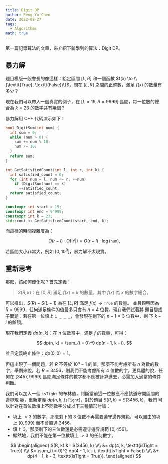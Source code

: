 ```yaml
---
title: Digit DP
author: Peng-Yu Chen
date: 2022-08-27
tags:
  - Algorithms
math: true
---
```


第一篇記錄算法的文章，來介紹下新學到的算法：Digit DP。

## 暴力解

題目模版一般會長的像這樣：給定區間 $[L, R]$ 和一個函數
$f(x) \to \\{\texttt{True}, \texttt{False}\\}$，問在 $[L, R]$ 之間的正整數，滿足
$f(x)$ 的數量有多少？

現在我們可以帶入一個真實的例子，在 $[L = 19, R = 9999]$ 區間，每一位數的總合為
$k = 23$ 的數字共有幾個？

暴力解用 C++ 代碼演示如下：

```cpp
bool DigitSum(int num) {
  int sum = 0;
  while (num > 0) {
    sum += num % 10;
    num /= 10;
  }
  return sum;
}

int GetSatisfiedCount(int l, int r, int k) {
  int satisfied_count = 0;
  for (int num = l; num <= r; ++num)
    if (DigitSum(num) == k)
      ++satisfied_count;
  return satisfied_count;
}

constexpr int start = 19;
constexpr int end = 9'999;
constexpr int k = 23;
std::cout << GetSatisfiedCount(start, end, k);
```

而這樣的時間複雜度為：

$$
O(r - l) \cdot O(|\texttt{f}|) = O(r - l) \cdot \log(\texttt{num}),
$$

若區間大小非常大，例如 $[0, 10^9]$，暴力解不太現實。

## 重新思考

那麼，該如何優化呢？首先定義：

> $S(R, k)$：在 $[0, R]$ 滿足 $f(x) = k$ 的數量，其中 $f(x)$ 為 $x$ 的數字總合。

可以推出，$S(R) - S(L - 1)$ 為在 $[L, R]$ 滿足 $f(x) \to \texttt{True}$ 的數量。
並且觀察因為 $R = 9999$，任何滿足條件的值最多只會有 $n = 4$ 位數。現在我們試著將
題目變成子問題：若在第一位填上 `i _ _ _`，會發現在剩下的 $n - 1 = 3$ 位數中，剩
下 $k - i$ 的餘額。

現在我們定義 $dp(n, k)$：在 $n$ 位數當中，滿足 $f$ 的數量，可得：

$$
dp(n, k) = \sum_{i = 0}^9 dp(n - 1, k - i).
$$

並且定義終止條件：$dp(0, 0) = 1$。

但這出現了一個問題，若 $R$ 不等於 $10^n - 1$ 的值，那麼不能考慮所有 $n$ 為數的數
字，舉例來說，若 $R = 3456$，則我們不能考慮所有 4 位數的字，更具體的說，任何在
$[3457, 9999]$ 區間滿足條件的數字都不應被計算進去，必需加入適當的條件判斷。

我們可以加入一個 `isTight` 的布林值，判斷當前這一位數應不應該遵守開區間的邊界規
範，重新定義 $dp(n, k, \texttt{isTight})$，對於題目 $S(R, k) = S(3456, k)$，我們
可以針對在首位數填上不同數字分成以下三種情形討論：

- 填上 $< 3$ 的數字，那麼剩下的 3 位數不再需要遵守邊界規範，可以自由的填上
  $[0, 999]$ 而不會超過 $3456$。
- 填上 $3$，那麼剩下的三位數還是必需遵守邊界規範 $[0, 456]$。
- 顯然地，我們不能在第一位數填上 $> 3$ 的任何數字。

$$
\begin{aligned}
S(R, k)
  &= S(3456, k) \\\\
  &= dp(4, k, \texttt{isTight = True}) \\\\
  &= \sum_{i = 0}^2 dp(4 - 1, k - i, \texttt{isTight = False}) \\\\
  &+ dp(4 - 1, k - 3, \texttt{isTight = True}).
\end{aligned}
$$
